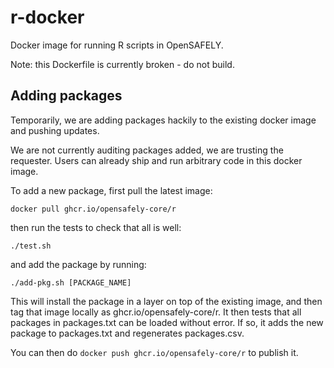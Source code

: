 # r-docker

Docker image for running R scripts in OpenSAFELY.

Note: this Dockerfile is currently broken - do not build.

## Adding packages

Temporarily, we are adding packages hackily to the existing docker image
and pushing updates.

We are not currently auditing packages added, we are trusting the requester. Users can already ship and run arbitrary code in this docker image.

To add a new package, first pull the latest image:

    docker pull ghcr.io/opensafely-core/r

then run the tests to check that all is well:

    ./test.sh

and add the package by running:

    ./add-pkg.sh [PACKAGE_NAME]

This will install the package in a layer on top of the existing image, and then tag that
image locally as ghcr.io/opensafely-core/r. It then tests that all packages in
packages.txt can be loaded without error. If so, it adds the new package to
packages.txt and regenerates packages.csv.

You can then do `docker push ghcr.io/opensafely-core/r` to publish it.
